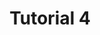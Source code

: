 ---
title: "Tutorial 4"
description: "Description Testing for Tutorial@4."
type: "tutorial"
category: "Test,Development,Demo Tutorial@4"
summary: "Summary Testing for Tutorial 4. Today is a beautiful day to work. Current location: Razer SEA HQ @One North. It is in the South of Singapore"
file_path: "Test.pdf"
image: ""
link: "https://www.proteus-dt.com"
status: "open"
---